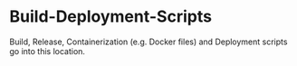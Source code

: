 # Build-Deployment-Scripts
Build, Release, Containerization (e.g. Docker files) and Deployment scripts go into this location.
